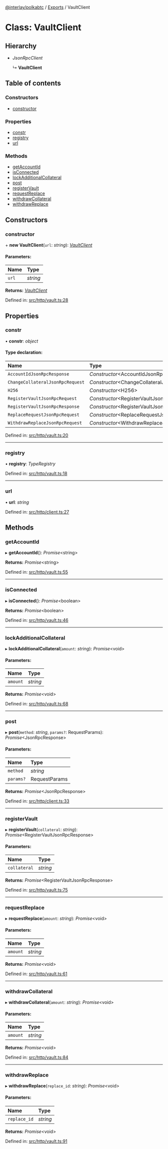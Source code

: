 [@interlay/polkabtc](/README.md) / [Exports](/modules.md) / VaultClient

# Class: VaultClient

## Hierarchy

* *JsonRpcClient*

  ↳ **VaultClient**

## Table of contents

### Constructors

- [constructor](/classes/vaultclient.md#constructor)

### Properties

- [constr](/classes/vaultclient.md#constr)
- [registry](/classes/vaultclient.md#registry)
- [url](/classes/vaultclient.md#url)

### Methods

- [getAccountId](/classes/vaultclient.md#getaccountid)
- [isConnected](/classes/vaultclient.md#isconnected)
- [lockAdditionalCollateral](/classes/vaultclient.md#lockadditionalcollateral)
- [post](/classes/vaultclient.md#post)
- [registerVault](/classes/vaultclient.md#registervault)
- [requestReplace](/classes/vaultclient.md#requestreplace)
- [withdrawCollateral](/classes/vaultclient.md#withdrawcollateral)
- [withdrawReplace](/classes/vaultclient.md#withdrawreplace)

## Constructors

### constructor

\+ **new VaultClient**(`url`: *string*): [*VaultClient*](/classes/vaultclient.md)

#### Parameters:

Name | Type |
:------ | :------ |
`url` | *string* |

**Returns:** [*VaultClient*](/classes/vaultclient.md)

Defined in: [src/http/vault.ts:28](https://github.com/interlay/polkabtc-js/blob/fec6fe3/src/http/vault.ts#L28)

## Properties

### constr

• **constr**: *object*

#### Type declaration:

Name | Type |
:------ | :------ |
`AccountIdJsonRpcResponse` | *Constructor*<AccountIdJsonRpcResponse\> |
`ChangeCollateralJsonRpcRequest` | *Constructor*<ChangeCollateralJsonRpcRequest\> |
`H256` | *Constructor*<H256\> |
`RegisterVaultJsonRpcRequest` | *Constructor*<RegisterVaultJsonRpcRequest\> |
`RegisterVaultJsonRpcResponse` | *Constructor*<RegisterVaultJsonRpcResponse\> |
`ReplaceRequestJsonRpcRequest` | *Constructor*<ReplaceRequestJsonRpcRequest\> |
`WithdrawReplaceJsonRpcRequest` | *Constructor*<WithdrawReplaceJsonRpcRequest\> |

Defined in: [src/http/vault.ts:20](https://github.com/interlay/polkabtc-js/blob/fec6fe3/src/http/vault.ts#L20)

___

### registry

• **registry**: *TypeRegistry*

Defined in: [src/http/vault.ts:18](https://github.com/interlay/polkabtc-js/blob/fec6fe3/src/http/vault.ts#L18)

___

### url

• **url**: *string*

Defined in: [src/http/client.ts:27](https://github.com/interlay/polkabtc-js/blob/fec6fe3/src/http/client.ts#L27)

## Methods

### getAccountId

▸ **getAccountId**(): *Promise*<string\>

**Returns:** *Promise*<string\>

Defined in: [src/http/vault.ts:55](https://github.com/interlay/polkabtc-js/blob/fec6fe3/src/http/vault.ts#L55)

___

### isConnected

▸ **isConnected**(): *Promise*<boolean\>

**Returns:** *Promise*<boolean\>

Defined in: [src/http/vault.ts:46](https://github.com/interlay/polkabtc-js/blob/fec6fe3/src/http/vault.ts#L46)

___

### lockAdditionalCollateral

▸ **lockAdditionalCollateral**(`amount`: *string*): *Promise*<void\>

#### Parameters:

Name | Type |
:------ | :------ |
`amount` | *string* |

**Returns:** *Promise*<void\>

Defined in: [src/http/vault.ts:68](https://github.com/interlay/polkabtc-js/blob/fec6fe3/src/http/vault.ts#L68)

___

### post

▸ **post**(`method`: *string*, `params?`: RequestParams): *Promise*<JsonRpcResponse\>

#### Parameters:

Name | Type |
:------ | :------ |
`method` | *string* |
`params?` | RequestParams |

**Returns:** *Promise*<JsonRpcResponse\>

Defined in: [src/http/client.ts:33](https://github.com/interlay/polkabtc-js/blob/fec6fe3/src/http/client.ts#L33)

___

### registerVault

▸ **registerVault**(`collateral`: *string*): *Promise*<RegisterVaultJsonRpcResponse\>

#### Parameters:

Name | Type |
:------ | :------ |
`collateral` | *string* |

**Returns:** *Promise*<RegisterVaultJsonRpcResponse\>

Defined in: [src/http/vault.ts:75](https://github.com/interlay/polkabtc-js/blob/fec6fe3/src/http/vault.ts#L75)

___

### requestReplace

▸ **requestReplace**(`amount`: *string*): *Promise*<void\>

#### Parameters:

Name | Type |
:------ | :------ |
`amount` | *string* |

**Returns:** *Promise*<void\>

Defined in: [src/http/vault.ts:61](https://github.com/interlay/polkabtc-js/blob/fec6fe3/src/http/vault.ts#L61)

___

### withdrawCollateral

▸ **withdrawCollateral**(`amount`: *string*): *Promise*<void\>

#### Parameters:

Name | Type |
:------ | :------ |
`amount` | *string* |

**Returns:** *Promise*<void\>

Defined in: [src/http/vault.ts:84](https://github.com/interlay/polkabtc-js/blob/fec6fe3/src/http/vault.ts#L84)

___

### withdrawReplace

▸ **withdrawReplace**(`replace_id`: *string*): *Promise*<void\>

#### Parameters:

Name | Type |
:------ | :------ |
`replace_id` | *string* |

**Returns:** *Promise*<void\>

Defined in: [src/http/vault.ts:91](https://github.com/interlay/polkabtc-js/blob/fec6fe3/src/http/vault.ts#L91)
